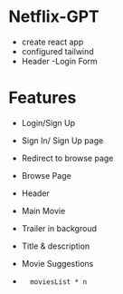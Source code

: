 # Netflix-GPT

- create react app
- configured tailwind
- Header
-Login Form


# Features

- Login/Sign Up
-   Sign In/ Sign Up page
-   Redirect to browse page

- Browse Page
-   Header
-   Main Movie
-   Trailer in backgroud
-   Title & description
-   Movie Suggestions
-       moviesList * n


